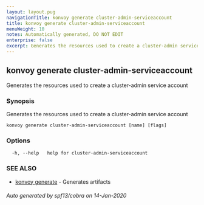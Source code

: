 ```yaml
---
layout: layout.pug
navigationTitle: konvoy generate cluster-admin-serviceaccount
title: konvoy generate cluster-admin-serviceaccount
menuWeight: 10
notes: Automatically generated, DO NOT EDIT
enterprise: false
excerpt: Generates the resources used to create a cluster-admin service account
---
```


## konvoy generate cluster-admin-serviceaccount

Generates the resources used to create a cluster-admin service account

### Synopsis

Generates the resources used to create a cluster-admin service account

```
konvoy generate cluster-admin-serviceaccount [name] [flags]
```

### Options

```
  -h, --help   help for cluster-admin-serviceaccount
```

### SEE ALSO

* [konvoy generate](../)	 - Generates artifacts

###### Auto generated by spf13/cobra on 14-Jan-2020
